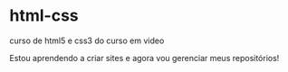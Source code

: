 # html-css
 curso de html5 e css3 do curso em video

 Estou aprendendo a criar sites e agora vou gerenciar meus repositórios!
